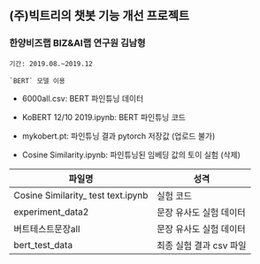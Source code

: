 ## (주)빅트리의 챗봇 기능 개선 프로젝트

### 한양비즈랩 BIZ&AI랩 연구원 김남형
~~~
기간: 2019.08.~2019.12

`BERT` 모델 이용
~~~

* 6000all.csv: BERT 파인튜닝 데이터
* KoBERT 12/10 2019.ipynb: BERT 파인튜닝 코드

* mykobert.pt: 파인튜닝 결과 pytorch 저장값 (업로드 불가)
* Cosine Similarity.ipynb: 파인튜닝된 임베딩 값의 토이 실험 (삭제)

파일명|성격
----|----
Cosine Similarity_ test text.ipynb|실험 코드
experiment_data2|문장 유사도 실험 데이터
버트테스트문장all|문장 유사도 실험 데이터
bert_test_data|최종 실험 결과 csv 파일

